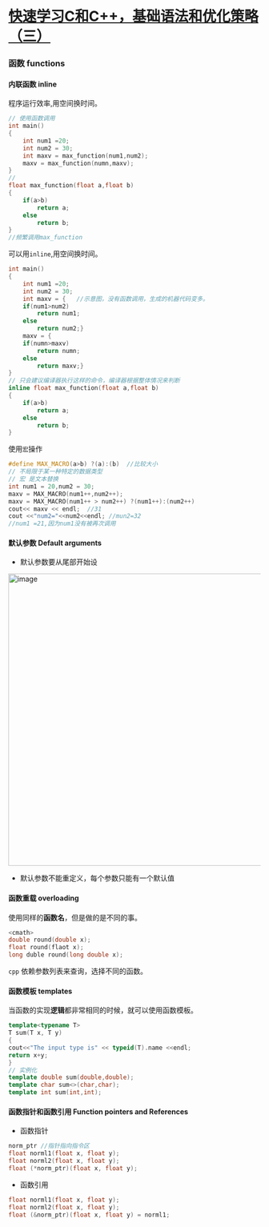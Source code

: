 # [快速学习C和C++，基础语法和优化策略（三）](https://github.com/dululu/notes/issues/18)

### 函数 functions
#### 内联函数 inline
程序运行效率,用空间换时间。
```cpp
// 使用函数调用
int main()
{
    int num1 =20;
    int num2 = 30;
    int maxv = max_function(num1,num2);
    maxv = max_function(numn,maxv);
}
//
float max_function(float a,float b)
{
    if(a>b)
        return a;
    else
        return b;
}
//频繁调用max_function
```
可以用`inline`,用空间换时间。
```cpp
int main()
{
    int num1 =20;
    int num2 = 30;
    int maxv = {   //示意图，没有函数调用，生成的机器代码变多。
    if(num1>num2)
        return num1;
    else
        return num2;}
    maxv = {
    if(numn>maxv)
        return numn;
    else
        return maxv;}
}
// 只会建议编译器执行这样的命令，编译器根据整体情况来判断
inline float max_function(float a,float b)
{
    if(a>b)
        return a;
    else
        return b;
}
```
使用`宏`操作
```cpp
#define MAX_MACRO(a>b) ?(a):(b)  //比较大小
// 不局限于某一种特定的数据类型
// 宏 是文本替换
int num1 = 20,num2 = 30;
maxv = MAX_MACRO(num1++,num2++);
maxv = MAX_MACRO(num1++ > num2++) ?(num1++):(num2++) 
cout<< maxv << endl;  //31
cout <<"num2="<<num2<<endl; //mun2=32
//num1 =21,因为num1没有被再次调用
```
#### 默认参数 Default arguments
  - 默认参数要从尾部开始设
<img width="584" alt="image" src="https://github.com/dululu/notes/assets/64392262/8e579ce4-9d4e-4f55-b2b3-a6548fa949cf">


  - 默认参数不能重定义，每个参数只能有一个默认值

#### 函数重载 overloading
使用同样的**函数名**，但是做的是不同的事。
```cpp
<cmath>
double round(double x);
float round(flaot x);
long duble round(long double x);
```
`cpp` 依赖参数列表来查询，选择不同的函数。
#### 函数模板 templates
当函数的实现**逻辑**都非常相同的时候，就可以使用函数模板。
```cpp
template<typename T>
T sum(T x, T y)
{
cout<<"The input type is" << typeid(T).name <<endl;
return x+y;
}
// 实例化
template double sum(double,double);
template char sum<>(char,char);
template int sum(int,int);
```
#### 函数指针和函数引用 Function pointers and References
- 函数指针
```cpp
norm_ptr //指针指向指令区
float norml1(float x, float y);
float norml2(float x, float y);
float (*norm_ptr)(float x, float y);
```
- 函数引用
```cpp
float norml1(float x, float y);
float norml2(float x, float y);
float (&norm_ptr)(float x, float y) = norml1;
```
